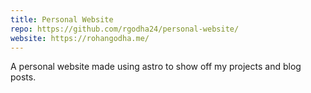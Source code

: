 ```yaml
---
title: Personal Website
repo: https://github.com/rgodha24/personal-website/
website: https://rohangodha.me/
---
```


A personal website made using astro to show off my projects and blog posts.

